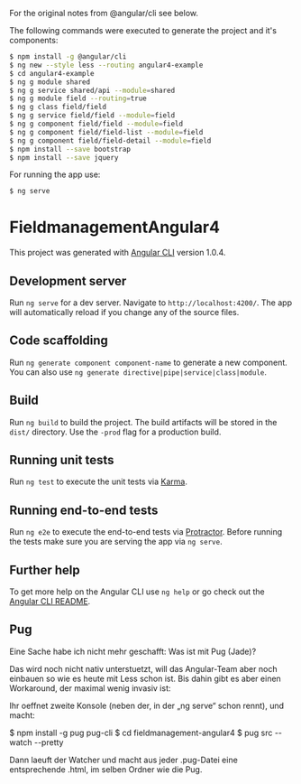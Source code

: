 For the original notes from @angular/cli see below.

The following commands were executed to generate the project and it's components:

```bash
$ npm install -g @angular/cli
$ ng new --style less --routing angular4-example
$ cd angular4-example
$ ng g module shared
$ ng g service shared/api --module=shared
$ ng g module field --routing=true
$ ng g class field/field
$ ng g service field/field --module=field
$ ng g component field/field --module=field
$ ng g component field/field-list --module=field
$ ng g component field/field-detail --module=field
$ npm install --save bootstrap
$ npm install --save jquery
```

For running the app use:

```bash
$ ng serve
```

# FieldmanagementAngular4

This project was generated with [Angular CLI](https://github.com/angular/angular-cli) version 1.0.4.

## Development server

Run `ng serve` for a dev server. Navigate to `http://localhost:4200/`. The app will automatically reload if you change any of the source files.

## Code scaffolding

Run `ng generate component component-name` to generate a new component. You can also use `ng generate directive|pipe|service|class|module`.

## Build

Run `ng build` to build the project. The build artifacts will be stored in the `dist/` directory. Use the `-prod` flag for a production build.

## Running unit tests

Run `ng test` to execute the unit tests via [Karma](https://karma-runner.github.io).

## Running end-to-end tests

Run `ng e2e` to execute the end-to-end tests via [Protractor](http://www.protractortest.org/).
Before running the tests make sure you are serving the app via `ng serve`.

## Further help

To get more help on the Angular CLI use `ng help` or go check out the [Angular CLI README](https://github.com/angular/angular-cli/blob/master/README.md).

## Pug

Eine Sache habe ich nicht mehr geschafft: Was ist mit Pug (Jade)?

Das wird noch nicht nativ unterstuetzt, will das Angular-Team aber noch einbauen so wie es heute mit Less schon ist.
Bis dahin gibt es aber einen Workaround, der maximal wenig invasiv ist:

Ihr oeffnet zweite Konsole (neben der, in der „ng serve“ schon rennt), und macht:

$ npm install -g pug pug-cli
$ cd fieldmanagement-angular4
$ pug src --watch --pretty

Dann laeuft der Watcher und macht aus jeder .pug-Datei eine entsprechende .html, im selben Ordner wie die Pug.
